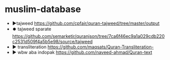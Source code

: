 # muslim-database

- ▶️tajweed https://github.com/cpfair/quran-tajweed/tree/master/output
- ⏺️ tajweed sparate https://github.com/semarketir/quranjson/tree/7ca6f46ec9a1a029cdb220c2531d509f4a5b5e98/source/tajweed
- ▶️ transliteration https://github.com/maqsats/Quran-Transliteration-
- ▶️ wbw aba indopak https://github.com/naveed-ahmad/Quran-text